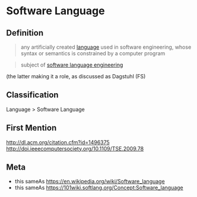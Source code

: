 # Software Language
## Definition
> any artificially created [language](Language) used in software engineering, whose syntax or semantics is constrained by a computer program

> subject of [software language engineering](software%20language%20engineering.md)

(the latter making it a role, as discussed as Dagstuhl (FS)

<!-- definition from the now remove Software Language.md :
An artificial [language](Language) used in software development. For example, Java (programming language), HTML (markup language), XML (data language), CSS (domain-specific language).
-->

## Classification
Language \> Software Language
## First Mention
http://dl.acm.org/citation.cfm?id=1496375  
http://doi.ieeecomputersociety.org/10.1109/TSE.2009.78
## Meta
* this sameAs https://en.wikipedia.org/wiki/Software_language
* this sameAs https://101wiki.softlang.org/Concept:Software_language
